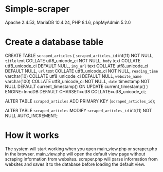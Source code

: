 # Simple-scraper
Apache 2.4.53, MariaDB 10.4.24, PHP 8.1.6, phpMyAdmin 5.2.0

# Create a database table

CREATE TABLE `scraped_articles` (
  `scraped_articles_id` int(11) NOT NULL,
  `title` text COLLATE utf8_unicode_ci NOT NULL,
  `body` text COLLATE utf8_unicode_ci DEFAULT NULL,
  `img_url` text COLLATE utf8_unicode_ci DEFAULT NULL,
  `url` text COLLATE utf8_unicode_ci NOT NULL,
  `reading_time` varchar(10) COLLATE utf8_unicode_ci DEFAULT NULL,
  `website_name` varchar(100) COLLATE utf8_unicode_ci NOT NULL,
  `date` timestamp NOT NULL DEFAULT current_timestamp() ON UPDATE current_timestamp()
) ENGINE=InnoDB DEFAULT CHARSET=utf8 COLLATE=utf8_unicode_ci;

ALTER TABLE `scraped_articles`
  ADD PRIMARY KEY (`scraped_articles_id`);

ALTER TABLE `scraped_articles`
  MODIFY `scraped_articles_id` int(11) NOT NULL AUTO_INCREMENT;
  
 # How it works
 
 The system will start working when you open main_view.php or scraper.php in the browser.
 main_view.php will open the default view page without scraping information from websites.
 scraper.php will parse information from websites and saves it to the database before loading the default view.
